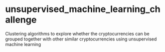 # unsupervised_machine_learning_challenge
Clustering algorithms to explore whether the cryptocurrencies can be grouped together with other similar cryptocurrencies using unsupervised machine learning
